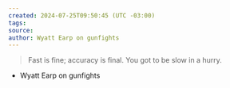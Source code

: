 ```yaml
---
created: 2024-07-25T09:50:45 (UTC -03:00)
tags: 
source: 
author: Wyatt Earp on gunfights
---
```


> Fast is fine; accuracy is final. You got to be slow in a hurry.
-  Wyatt Earp on gunfights